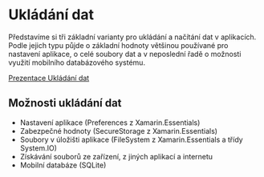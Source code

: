 # Ukládání dat

Představíme si tři základní varianty pro ukládání a načítání dat v aplikacích. Podle jejich typu půjde o základní hodnoty většinou používané pro nastavení aplikace, o celé soubory dat a v neposlední řadě o možnosti využití mobilního databázového systému.

[Prezentace Ukládání dat](https://github.com/PetrVobornik/prednasky/blob/master/Xamarin.Forms/06-UkladaniDat/ukladani-dat.ppsx?raw=true)

## Možnosti ukládání dat
* Nastavení aplikace (Preferences z Xamarin.Essentials)
* Zabezpečné hodnoty (SecureStorage z Xamarin.Essentials)
* Soubory v úložišti aplikace (FileSystem z Xamarin.Essentials a třídy System.IO)
* Získávání souborů ze zařízení, z jiných aplikací a internetu
* Mobilní databáze (SQLite)
